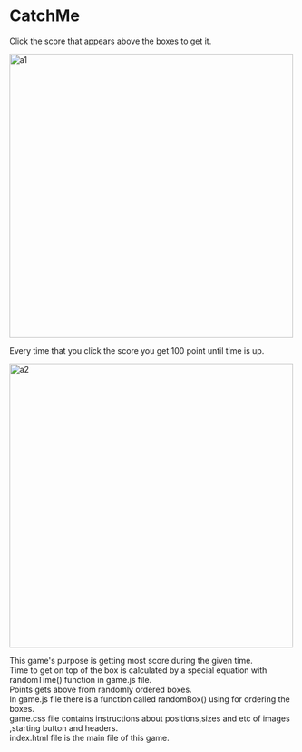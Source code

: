 # CatchMe
Click the score that appears above the boxes to get it.

<img width="500" alt="a1" src="https://user-images.githubusercontent.com/75726319/168277572-cc221774-5aa0-41bd-91dc-dc64d9828901.PNG"> 

Every time that you click the score you get 100 point until time is up.

<img width="500" alt="a2" src="https://user-images.githubusercontent.com/75726319/168277928-96ee7087-956f-449d-9857-3248c3ce8922.PNG">

This game's purpose is getting most score during the given time.</br>
Time to get on top of the box is calculated by a special equation with randomTime() function in game.js file.</br>
Points gets above from randomly ordered boxes. </br>
In game.js file there is a function called randomBox() using for ordering the boxes.</br>
game.css file contains instructions about positions,sizes and etc of images ,starting button and headers.</br>
index.html file is the main file of this game.



